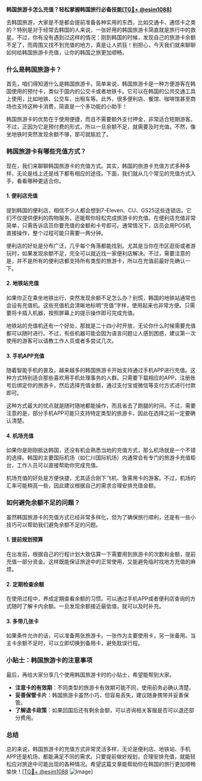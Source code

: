 **韩国旅游卡怎么充值？轻松掌握韩国旅行必备技能[[TG💪+ @esim1088](https://t.me/s/esim1088)]**

去韩国旅游，大家是不是都会提前准备各种实用的东西，比如交通卡、通信卡之类的？特别是对于经常去韩国的人来说，一张好用的韩国旅游卡简直就是旅行中的救星。不过，你有没有遇到过这样的情况：刚到韩国的时候，发现自己的旅游卡余额不足了，而周围又找不到充值的地方，真是让人抓狂！别担心，今天我们就来聊聊如何给韩国旅游卡充值，让你的韩国之旅更加顺畅。

### 什么是韩国旅游卡？

首先，咱们得知道什么是韩国旅游卡。简单来说，韩国旅游卡是一种方便游客在韩国使用的预付卡，类似于国内的公交卡或者地铁卡。它可以在韩国的公共交通工具上使用，比如地铁、公交车、出租车等。此外，很多便利店、餐馆、咖啡馆甚至商场也支持这种卡消费，简直是一个多功能的小助手！

韩国旅游卡的优势在于使用便捷，而且不需要额外支付押金，非常适合短期游客。不过，正因为它是预付费的形式，所以一旦余额不足，就需要及时充值。不然，像坐地铁时突然发现余额不够，那可就尴尬了。

### 韩国旅游卡有哪些充值方式？

现在，我们来聊聊韩国旅游卡的充值方式。其实，韩国的旅游卡充值方式多种多样，无论是线上还是线下都有相应的途径。下面，我们就从几个常见的充值方式入手，看看哪种更适合你。

#### 1. **便利店充值**

提到韩国的便利店，相信不少人都会想到7-Eleven、CU、GS25这些连锁店。它们不仅提供便利的购物服务，还能帮你轻松完成旅游卡的充值。在便利店充值非常简单，只需告诉店员你要充值的金额和卡号即可。通常情况下，店员会用POS机直接操作，整个过程可能只需要一两分钟。

便利店的好处是分布广泛，几乎每个角落都能找到。尤其是当你在市区逛街或者游玩时，如果发现余额不足，完全可以就近找一家便利店解决。不过，需要注意的是，并不是所有的便利店都支持所有类型的旅游卡，所以在充值前最好先确认一下。

#### 2. **地铁站充值**

如果你正在乘坐地铁出行，突然发现余额不足怎么办？别慌，韩国的地铁站通常也会设有充值机。这些充值机会清晰地标明“充值”字样，使用起来也非常方便。只需要将卡插入机器，按照屏幕上的提示操作即可完成充值。

地铁站的充值机还有一个好处，那就是二十四小时开放，无论你什么时候需要充值都可以随时进行。不过，有些机器可能会因为语言问题让人感到困惑，建议第一次使用的游客可以请教工作人员或者多尝试几次。

#### 3. **手机APP充值**

随着智能手机的普及，越来越多的韩国旅游卡开始支持通过手机APP进行充值。这种方式特别适合那些喜欢用手机处理事务的人群。只需要下载相应的APP，注册账号后绑定你的旅游卡，然后选择充值金额，通过支付宝或微信等支付方式进行付款即可。

这种方式最大的优点就是随时随地都能操作，而且省去了跑腿的时间。不过，需要注意的是，部分手机APP可能只支持特定类型的旅游卡，因此在选择之前一定要确认清楚。

#### 4. **机场充值**

如果你是刚刚抵达韩国，还没有机会熟悉当地的充值方式，那么机场就是一个不错的选择。韩国的主要国际机场（如仁川国际机场）内通常会有专门的旅游卡充值柜台，工作人员可以直接帮助你完成充值。

机场充值的好处是方便快捷，尤其适合刚下飞机、急需用卡的游客。不过，机场的汇率可能稍高一些，因此建议根据自己的需求合理安排充值金额。

### 如何避免余额不足的问题？

虽然韩国旅游卡的充值方式已经非常多样化，但为了确保旅行顺利，还是有一些小技巧可以帮助我们避免余额不足的问题。

#### 1. **提前规划预算**

在出发前，根据自己的行程计划大致估算一下需要用到旅游卡的次数和金额，提前充值一部分资金。这样既能保证旅途中的正常使用，又能避免临时找地方充值的麻烦。

#### 2. **定期检查余额**

在使用过程中，养成定期查看余额的习惯。可以通过手机APP或者便利店查询的方式随时了解卡内余额。一旦发现余额接近最低值，就可以及时补充。

#### 3. **多带几张卡**

如果条件允许的话，可以准备两张旅游卡。一张作为主要使用卡，另一张备用。当主卡余额不足时，可以立即切换到备用卡，避免耽误行程。

### 小贴士：韩国旅游卡的注意事项

最后，再给大家分享几个使用韩国旅游卡时的小贴士，希望能帮到大家。

- **注意卡的有效期**：不同类型的旅游卡有效期可能不同，使用前务必确认清楚。
- **妥善保管卡片**：韩国旅游卡虽然小巧，但容易丢失，建议随身携带并妥善保管。
- **了解退卡政策**：如果回国后还有剩余金额，可以咨询相关客服是否可以退还部分费用。

### 总结

总的来说，韩国旅游卡的充值方式非常灵活多样，无论是便利店、地铁站、手机APP还是机场，都能满足不同的需求。只要提前做好规划，合理安排充值，就能轻松应对旅途中可能出现的各种情况。希望这篇文章能帮助你在韩国的旅行更加顺畅愉快！[[TG💪+ @esim1088](https://t.me/s/esim1088) ![Image](https://i.postimg.cc/4NQfJmqS/Snipaste-2025-05-13-00-14-12.png)]